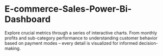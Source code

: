 # E-commerce-Sales-Power-Bi-Dashboard
Explore crucial metrics through a series of interactive charts. From monthly profits and sub-category performance to understanding customer behavior based on payment modes – every detail is visualized for informed decision-making.
